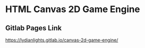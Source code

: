 # HTML Canvas 2D Game Engine

## Gitlab Pages Link

https://lydianlights.gitlab.io/canvas-2d-game-engine/
